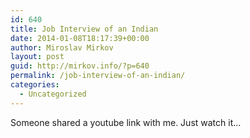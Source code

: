 ```yaml
---
id: 640
title: Job Interview of an Indian
date: 2014-01-08T18:17:39+00:00
author: Miroslav Mirkov
layout: post
guid: http://mirkov.info/?p=640
permalink: /job-interview-of-an-indian/
categories:
  - Uncategorized
---
```

Someone shared a youtube link with me. Just watch it&#8230;

&nbsp;